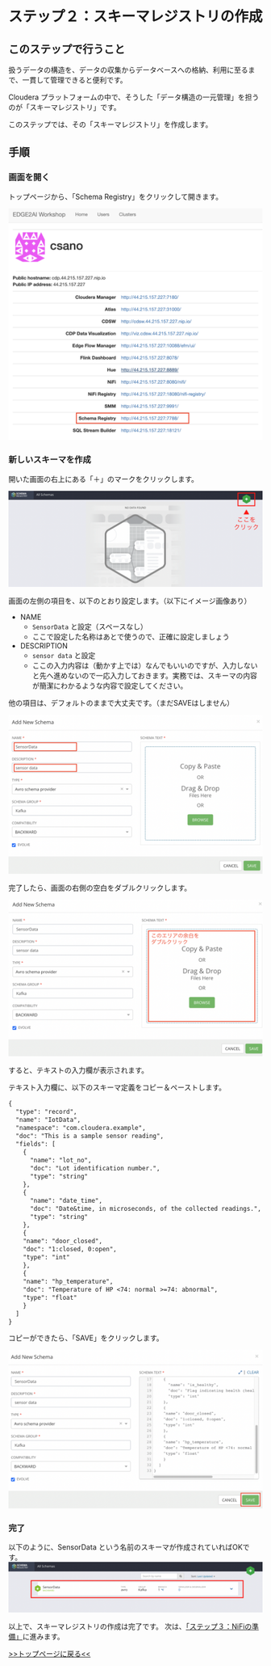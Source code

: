 # ステップ２：スキーマレジストリの作成

## このステップで行うこと

扱うデータの構造を、データの収集からデータベースへの格納、利用に至るまで、一貫して管理できると便利です。

Cloudera プラットフォームの中で、そうした「データ構造の一元管理」を担うのが「スキーマレジストリ」です。

このステップでは、その「スキーマレジストリ」を作成します。

## 手順

### 画面を開く

トップページから、「Schema Registry」をクリックして開きます。

![](screenshots_lab02/open.png "")

### 新しいスキーマを作成

開いた画面の右上にある「＋」のマークをクリックします。

![](screenshots_lab02/add_new_schema.png "")

画面の左側の項目を、以下のとおり設定します。（以下にイメージ画像あり）

- NAME
  - `SensorData` と設定（スペースなし）
  - ここで設定した名称はあとで使うので、正確に設定しましょう
- DESCRIPTION 
  - `sensor data` と設定
  - ここの入力内容は（動かす上では）なんでもいいのですが、入力しないと先へ進めないので一応入力しておきます。実務では、スキーマの内容が簡潔にわかるような内容で設定してください。

他の項目は、デフォルトのままで大丈夫です。（まだSAVEはしません）

![](screenshots_lab02/schema_left.png "")

完了したら、画面の右側の空白をダブルクリックします。

![](screenshots_lab02/double_click.png "")

すると、テキストの入力欄が表示されます。


テキスト入力欄に、以下のスキーマ定義をコピー＆ペーストします。

```commandline
{
  "type": "record",
  "name": "IotData",
  "namespace": "com.cloudera.example",
  "doc": "This is a sample sensor reading",
  "fields": [
    {
      "name": "lot_no",
      "doc": "Lot identification number.",
      "type": "string"
    },
    {
      "name": "date_time",
      "doc": "Date&time, in microseconds, of the collected readings.",
      "type": "string"
    },
    {
    "name": "door_closed",
    "doc": "1:closed, 0:open",
    "type": "int"
    },
    {
    "name": "hp_temperature",
    "doc": "Temperature of HP <74: normal >=74: abnormal",
    "type": "float"
    }
  ]
}

```
コピーができたら、「SAVE」をクリックします。

![](screenshots_lab02/save.png "")

### 完了

以下のように、SensorData という名前のスキーマが作成されていればOKです。
![schema_complete.png](screenshots_lab02%2Fschema_complete.png)

以上で、スキーマレジストリの作成は完了です。
次は、[「ステップ３：NiFiの準備」](lab03_NiFi1.md)に進みます。

[>>トップページに戻る<<](00_top.md)
